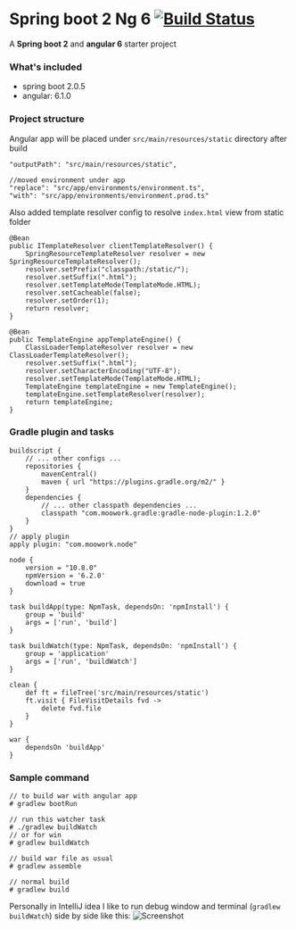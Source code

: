 # Spring boot 2 Ng 6 [![Build Status](https://travis-ci.org/mamunsrdr/spboot2ng.svg?branch=master)](https://travis-ci.org/mamunsrdr/spboot2ng)
A **Spring boot 2** and **angular 6** starter project<br>

### What's included
* spring boot 2.0.5
* angular: 6.1.0

### Project structure
Angular app will be placed under `src/main/resources/static` directory after build
```
"outputPath": "src/main/resources/static",

//moved environment under app
"replace": "src/app/environments/environment.ts",
"with": "src/app/environments/environment.prod.ts"
```
Also added template resolver config to resolve `index.html` view from static folder
```
@Bean
public ITemplateResolver clientTemplateResolver() {
    SpringResourceTemplateResolver resolver = new SpringResourceTemplateResolver();
    resolver.setPrefix("classpath:/static/");
    resolver.setSuffix(".html");
    resolver.setTemplateMode(TemplateMode.HTML);
    resolver.setCacheable(false);
    resolver.setOrder(1);
    return resolver;
}

@Bean
public TemplateEngine appTemplateEngine() {
    ClassLoaderTemplateResolver resolver = new ClassLoaderTemplateResolver();
    resolver.setSuffix(".html");
    resolver.setCharacterEncoding("UTF-8");
    resolver.setTemplateMode(TemplateMode.HTML);
    TemplateEngine templateEngine = new TemplateEngine();
    templateEngine.setTemplateResolver(resolver);
    return templateEngine;
}
```

### Gradle plugin and tasks
```
buildscript {
    // ... other configs ...
    repositories {
        mavenCentral()
        maven { url "https://plugins.gradle.org/m2/" }
    }
    dependencies {
        // ... other classpath dependencies ...
        classpath "com.moowork.gradle:gradle-node-plugin:1.2.0"
    }
}
// apply plugin
apply plugin: "com.moowork.node"
```
```
node {
    version = "10.8.0"
    npmVersion = '6.2.0'
    download = true
}

task buildApp(type: NpmTask, dependsOn: 'npmInstall') {
    group = 'build'
    args = ['run', 'build']
}

task buildWatch(type: NpmTask, dependsOn: 'npmInstall') {
    group = 'application'
    args = ['run', 'buildWatch']
}

clean {
    def ft = fileTree('src/main/resources/static')
    ft.visit { FileVisitDetails fvd ->
        delete fvd.file
    }
}

war {
    dependsOn 'buildApp'
}

```


### Sample command
```
// to build war with angular app
# gradlew bootRun

// run this watcher task
# ./gradlew buildWatch
// or for win
# gradlew buildWatch

// build war file as usual
# gradlew assemble

// normal build
# gradlew build
```
Personally in IntelliJ idea I like to run debug window and terminal (`gradlew buildWatch`) side by side like this:
![Screenshot](https://i.imgur.com/mKwBdef.png)
